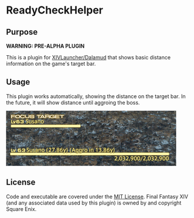 # ReadyCheckHelper

## Purpose
**WARNING: PRE-ALPHA PLUGIN**

This is a plugin for [XIVLauncher/Dalamud](https://github.com/goatcorp/FFXIVQuickLauncher) that shows basic distance information on the game's target bar.

## Usage
This plugin works automatically, showing the distance on the target bar.  In the future, it will show distance until aggroing the boss.

![Screenshot](Images/image1.png)

## License
Code and executable are covered under the [MIT License](../LICENSE).  Final Fantasy XIV (and any associated data used by this plugin) is owned by and copyright Square Enix.
